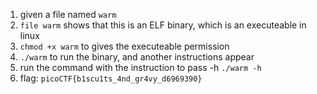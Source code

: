 1. given a file named `warm`
2. `file warm` shows that this is an ELF binary, which is an executeable in linux
3. `chmod +x warm` to gives the executeable permission
4. `./warm` to run the binary, and another instructions appear
5. run the command with the instruction to pass -h `./warm -h`
6. flag: `picoCTF{b1scu1ts_4nd_gr4vy_d6969390}`
